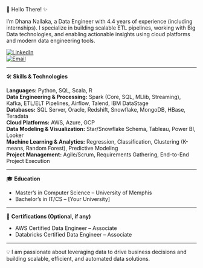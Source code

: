 👋 Hello There! ✨ 
 
I’m Dhana Nallaka, a Data Engineer with 4.4 years of experience (including internships). I specialize in building scalable ETL pipelines, working with Big Data technologies, and enabling actionable insights using cloud platforms and modern data engineering tools.  

[![LinkedIn](https://img.shields.io/badge/LinkedIn-Profile-blue?style=for-the-badge&logo=linkedin&logoColor=white)](https://www.linkedin.com/in/nnddhanalakshmi/)  
[![Email](https://img.shields.io/badge/Email-Contact-green?style=for-the-badge&logo=gmail&logoColor=white)](mailto:nddlakshmi@gmail.com)  

---

🛠️ **Skills & Technologies**  

**Languages:** Python, SQL, Scala, R  
**Data Engineering & Processing:** Spark (Core, SQL, MLlib, Streaming), Kafka, ETL/ELT Pipelines, Airflow, Talend, IBM DataStage  
**Databases:** SQL Server, Oracle, Redshift, Snowflake, MongoDB, HBase, Teradata  
**Cloud Platforms:** AWS, Azure, GCP  
**Data Modeling & Visualization:** Star/Snowflake Schema, Tableau, Power BI, Looker  
**Machine Learning & Analytics:** Regression, Classification, Clustering (K-means, Random Forest), Predictive Modeling  
**Project Management:** Agile/Scrum, Requirements Gathering, End-to-End Project Execution  

---

🎓 **Education**  
- Master’s in Computer Science – University of Memphis  
- Bachelor’s in IT/CS – [Your University]  

---

📜 **Certifications (Optional, if any)**  
- AWS Certified Data Engineer – Associate  
- Databricks Certified Data Engineer – Associate  

---

💡 I am passionate about leveraging data to drive business decisions and building scalable, efficient, and automated data solutions.
